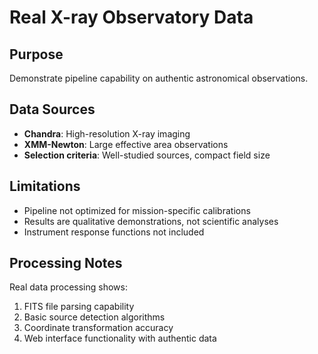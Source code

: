 # Real X-ray Observatory Data

## Purpose
Demonstrate pipeline capability on authentic astronomical observations.

## Data Sources
- **Chandra**: High-resolution X-ray imaging
- **XMM-Newton**: Large effective area observations
- **Selection criteria**: Well-studied sources, compact field size

## Limitations
- Pipeline not optimized for mission-specific calibrations
- Results are qualitative demonstrations, not scientific analyses
- Instrument response functions not included

## Processing Notes
Real data processing shows:
1. FITS file parsing capability
2. Basic source detection algorithms
3. Coordinate transformation accuracy
4. Web interface functionality with authentic data
